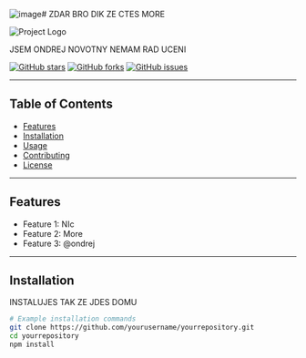 ![image](https://github.com/novotny13/WAV/assets/90974926/ec1e2062-8994-40b8-a06d-92f2bfb40029)# ZDAR BRO DIK ZE CTES MORE

![Project Logo](https://preview.redd.it/gorlock-the-destroyer-v0-872degczez6b1.png)

JSEM ONDREJ NOVOTNY NEMAM RAD UCENI

[![GitHub stars](https://img.shields.io/github/stars/yourusername/yourrepository)](https://github.com/yourusername/yourrepository/stargazers)
[![GitHub forks](https://img.shields.io/github/forks/yourusername/yourrepository)](https://github.com/yourusername/yourrepository/network)
[![GitHub issues](https://img.shields.io/github/issues/yourusername/yourrepository)](https://github.com/yourusername/yourrepository/issues)

---

## Table of Contents

- [Features](#features)
- [Installation](#installation)
- [Usage](#usage)
- [Contributing](#contributing)
- [License](#license)

---

## Features

- Feature 1: NIc
- Feature 2: More
- Feature 3: @ondrej

---

## Installation

INSTALUJES TAK ZE JDES DOMU

```bash
# Example installation commands
git clone https://github.com/yourusername/yourrepository.git
cd yourrepository
npm install
